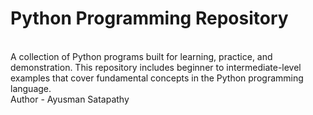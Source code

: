 # Python Programming Repository
<br>
A collection of Python programs built for learning, practice, and demonstration. This repository includes beginner to intermediate-level examples that cover fundamental concepts in the Python programming language.
<br>
Author - Ayusman Satapathy
